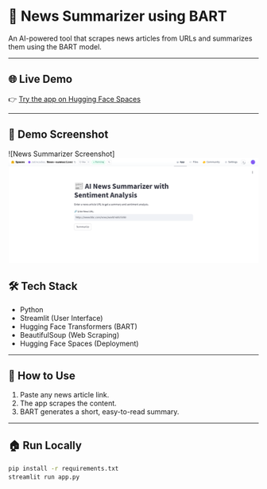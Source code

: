 # 📰 News Summarizer using BART

An AI-powered tool that scrapes news articles from URLs and summarizes them using the BART model.

---

## 🌐 Live Demo
👉 [Try the app on Hugging Face Spaces](https://huggingface.co/spaces/Jatincodes/News-summarizer)

---

## 📸 Demo Screenshot

![News Summarizer Screenshot]<img src="Screenshot.png" width="600px">



## 🛠️ Tech Stack
- Python
- Streamlit (User Interface)
- Hugging Face Transformers (BART)
- BeautifulSoup (Web Scraping)
- Hugging Face Spaces (Deployment)

---

## 🚀 How to Use
1. Paste any news article link.
2. The app scrapes the content.
3. BART generates a short, easy-to-read summary.

---

## 🏠 Run Locally
```bash
pip install -r requirements.txt
streamlit run app.py
